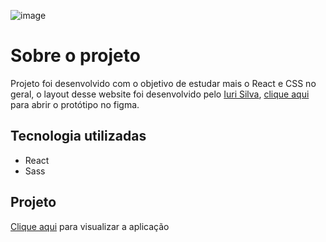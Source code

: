 ![image](https://user-images.githubusercontent.com/94751445/180307067-216c61c0-14e5-42c8-8ab9-ea97a42ae89f.png)


# Sobre o projeto

<p>
  Projeto foi desenvolvido com o objetivo de estudar mais o React e CSS no geral,
  o layout desse website foi desenvolvido pelo <a href="https://iuricode.com/">Iuri Silva</a>,
  <a href="https://www.figma.com/file/Yb9IBH56g7T1hdIyZ3BMNO/Desafios---Codel%C3%A2ndia">clique aqui</a>
  para abrir o protótipo no figma.
</p>

## Tecnologia utilizadas

- React
- Sass

## Projeto

<p>
  <a href="https://desafios-codelandia-five.vercel.app/">Clique aqui</a> para visualizar a aplicação
</p>
